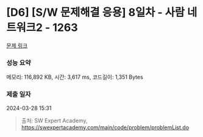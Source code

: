 # [D6] [S/W 문제해결 응용] 8일차 - 사람 네트워크2 - 1263 

[문제 링크](https://swexpertacademy.com/main/code/problem/problemDetail.do?contestProbId=AV18P2B6Iu8CFAZN) 

### 성능 요약

메모리: 116,892 KB, 시간: 3,617 ms, 코드길이: 1,351 Bytes

### 제출 일자

2024-03-28 15:31



> 출처: SW Expert Academy, https://swexpertacademy.com/main/code/problem/problemList.do